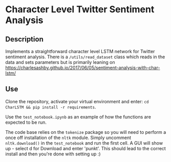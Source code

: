 # Character Level Twitter Sentiment Analysis

## Description
Implements a straightforward character level LSTM network for Twitter sentiment analysis. There is a `/utils/read_dataset` class which reads in the data and sets parameters but is primarily leaning on https://charlesashby.github.io/2017/06/05/sentiment-analysis-with-char-lstm/

## Use
Clone the repository, activate your virtual environment and enter:
`cd CharLSTM && pip install -r requirements`.

Use the `test_notebook.ipynb` as an example of how the functions are expected to be run. 

The code base relies on the `tokenize` package so you will need to perform a once off installation of the `nltk` module. Simply uncomment `nltk.download()` in the `test_notebook` and run the first cell. A GUI will show up - select d for Download and enter 'punkt'. This should lead to the correct install and then you're done with setting up :)
